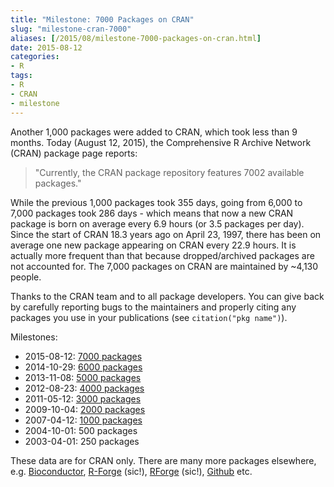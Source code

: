 ```yaml
---
title: "Milestone: 7000 Packages on CRAN"
slug: "milestone-cran-7000"
aliases: [/2015/08/milestone-7000-packages-on-cran.html]
date: 2015-08-12
categories:
- R
tags:
- R
- CRAN
- milestone
---
```


Another 1,000 packages were added to CRAN, which took less than 9 months. Today (August 12, 2015), the Comprehensive R Archive Network (CRAN) package page reports:

>  "Currently, the CRAN package repository features 7002 available packages."


While the previous 1,000 packages took 355 days, going from 6,000 to 7,000 packages took 286 days - which means that now a new CRAN package is born on average every 6.9 hours (or 3.5 packages per day). Since the start of CRAN 18.3 years ago on April 23, 1997, there has been on average one new package appearing on CRAN every 22.9 hours. It is actually more frequent than that because dropped/archived packages are not accounted for. The 7,000 packages on CRAN are maintained by ~4,130 people.

Thanks to the CRAN team and to all package developers. You can give back by carefully reporting bugs to the maintainers and properly citing any packages you use in your publications (see `citation("pkg name")`).

Milestones:

* 2015-08-12: [7000 packages](https://stat.ethz.ch/pipermail/r-package-devel/2015q3/000393.html)
* 2014-10-29: [6000 packages](https://mailman.stat.ethz.ch/pipermail/r-devel/2014-October/069997.html)
* 2013-11-08: [5000 packages](https://stat.ethz.ch/pipermail/r-devel/2013-November/067935.html)
* 2012-08-23: [4000 packages](https://stat.ethz.ch/pipermail/r-devel/2012-August/064675.html)
* 2011-05-12: [3000 packages](https://stat.ethz.ch/pipermail/r-devel/2011-May/061002.html)
* 2009-10-04: [2000 packages](https://stat.ethz.ch/pipermail/r-devel/2009-October/055049.html)
* 2007-04-12: [1000 packages](https://stat.ethz.ch/pipermail/r-devel/2007-April/045359.html)
* 2004-10-01: 500 packages
* 2003-04-01: 250 packages

These data are for CRAN only. There are many more packages elsewhere, e.g. [Bioconductor](http://bioconductor.org/), [R-Forge](http://r-forge.r-project.org/) (sic!), [RForge](http://rforge.net/) (sic!), [Github](http://github.com/) etc.

